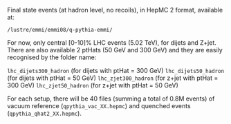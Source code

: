 Final state events (at hadron level, no recoils), in HepMC 2 format, available at:

`/lustre/emmi/emmi08/q-pythia-emmi/`

For now, only central [0-10]% LHC events (5.02 TeV), for dijets and Z+jet. 
There are also available 2 ptHats (50 GeV and 300 GeV) and they are easily recognised by the folder name:

`lhc_dijets300_hadron` (for dijets with ptHat = 300 GeV)
`lhc_dijets50_hadron` (for dijets with ptHat = 50 GeV)
`lhc_zjet300_hadron` (for z+jet with ptHat = 300 GeV)
`lhc_zjet50_hadron` (for z+jet with ptHat = 50 GeV)

For each setup, there will be 40 files (summing a total of 0.8M events) of vacuum reference (`qpythia_vac_XX.hepmc`) and quenched events (`qpythia_qhat2_XX.hepmc`).
